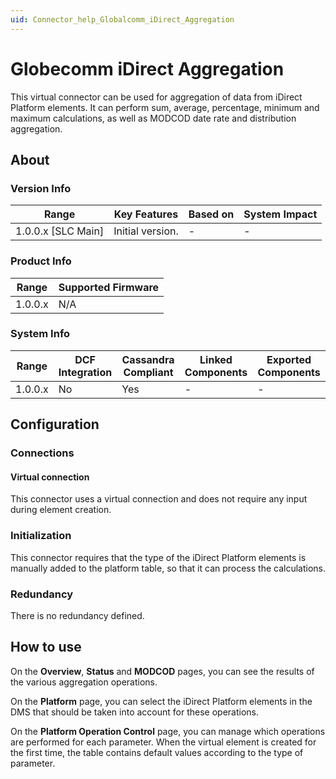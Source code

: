 ```yaml
---
uid: Connector_help_Globalcomm_iDirect_Aggregation
---
```


# Globecomm iDirect Aggregation

This virtual connector can be used for aggregation of data from iDirect Platform elements. It can perform sum, average, percentage, minimum and maximum calculations, as well as MODCOD date rate and distribution aggregation.

## About

### Version Info

| **Range**            | **Key Features** | **Based on** | **System Impact** |
|----------------------|------------------|--------------|-------------------|
| 1.0.0.x \[SLC Main\] | Initial version. | \-           | \-                |

### Product Info

| **Range** | **Supported Firmware** |
|-----------|------------------------|
| 1.0.0.x   | N/A                    |

### System Info

| **Range** | **DCF Integration** | **Cassandra Compliant** | **Linked Components** | **Exported Components** |
|-----------|---------------------|-------------------------|-----------------------|-------------------------|
| 1.0.0.x   | No                  | Yes                     | \-                    | \-                      |

## Configuration

### Connections

#### Virtual connection

This connector uses a virtual connection and does not require any input during element creation.

### Initialization

This connector requires that the type of the iDirect Platform elements is manually added to the platform table, so that it can process the calculations.

### Redundancy

There is no redundancy defined.

## How to use

On the **Overview**, **Status** and **MODCOD** pages, you can see the results of the various aggregation operations.

On the **Platform** page, you can select the iDirect Platform elements in the DMS that should be taken into account for these operations.

On the **Platform Operation Control** page, you can manage which operations are performed for each parameter. When the virtual element is created for the first time, the table contains default values according to the type of parameter.
